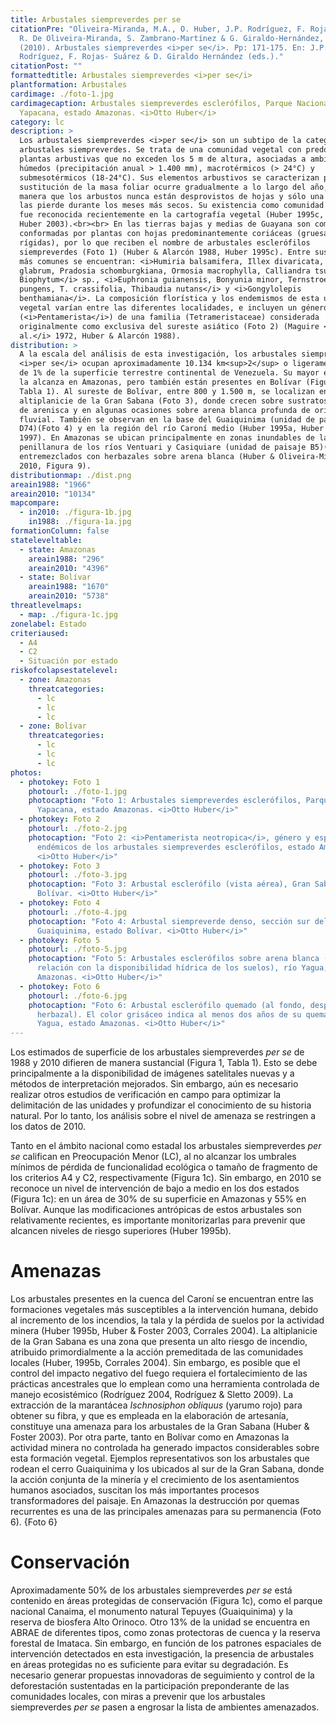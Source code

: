 ```yaml
---
title: Arbustales siempreverdes per se
citationPre: "Oliveira-Miranda, M.A., O. Huber, J.P. Rodríguez, F. Rojas-Suárez,
  R. De Oliveira-Miranda, S. Zambrano-Martínez & G. Giraldo-Hernández, (eds)
  (2010). Arbustales siempreverdes <i>per se</i>. Pp: 171-175. En: J.P.
  Rodríguez, F. Rojas- Suárez & D. Giraldo Hernández (eds.)."
citationPost: ""
formattedtitle: Arbustales siempreverdes <i>per se</i>
plantformation: Arbustales
cardimage: ./foto-1.jpg
cardimagecaption: Arbustales siempreverdes esclerófilos, Parque Nacional
  Yapacana, estado Amazonas. <i>Otto Huber</i>
category: lc
description: >
  Los arbustales siempreverdes <i>per se</i> son un subtipo de la categoría
  arbustales siempreverdes. Se trata de una comunidad vegetal con predominio de
  plantas arbustivas que no exceden los 5 m de altura, asociadas a ambientes
  húmedos (precipitación anual > 1.400 mm), macrotérmicos (> 24°C) y
  submesotérmicos (18-24°C). Sus elementos arbustivos se caracterizan porque la
  sustitución de la masa foliar ocurre gradualmente a lo largo del año, de
  manera que los arbustos nunca están desprovistos de hojas y sólo una fracción
  las pierde durante los meses más secos. Su existencia como comunidad natural
  fue reconocida recientemente en la cartografía vegetal (Huber 1995c, Riina &
  Huber 2003).<br><br> En las tierras bajas y medias de Guayana son comunidades
  conformadas por plantas con hojas predominantemente coriáceas (gruesas y
  rígidas), por lo que reciben el nombre de arbustales esclerófilos
  siempreverdes (Foto 1) (Huber & Alarcón 1988, Huber 1995c). Entre sus especies
  más comunes se encuentran: <i>Humiria balsamifera, Illex divaricata, Emmotum
  glabrum, Pradosia schomburgkiana, Ormosia macrophylla, Calliandra tsugoides,
  Biophytum</i> sp., <i>Euphronia guianensis, Bonyunia minor, Ternstroemia
  pungens, T. crassifolia, Thibaudia nutans</i> y <i>Gongylolepis
  benthamiana</i>. La composición florística y los endemismos de esta unidad
  vegetal varían entre las diferentes localidades, e incluyen un género endémico
  (<i>Pentamerista</i>) de una familia (Tetrameristaceae) considerada
  originalmente como exclusiva del sureste asiático (Foto 2) (Maguire <i>et
  al.</i> 1972, Huber & Alarcón 1988).
distribution: >
  A la escala del análisis de esta investigación, los arbustales siempreverdes
  <i>per se</i> ocupan aproximadamente 10.134 km<sup>2</sup> o ligeramente más
  de 1% de la superficie terrestre continental de Venezuela. Su mayor extensión
  la alcanza en Amazonas, pero también están presentes en Bolívar (Figura 1,
  Tabla 1). Al sureste de Bolívar, entre 800 y 1.500 m, se localizan en la
  altiplanicie de la Gran Sabana (Foto 3), donde crecen sobre sustratos rocosos
  de arenisca y en algunas ocasiones sobre arena blanca profunda de origen
  fluvial. También se observan en la base del Guaiquinima (unidad de paisaje
  D74)(Foto 4) y en la región del río Caroní medio (Huber 1995a, Huber & Riina
  1997). En Amazonas se ubican principalmente en zonas inundables de la
  penillanura de los ríos Ventuari y Casiquiare (unidad de paisaje B5)(Foto 5),
  entremezclados con herbazales sobre arena blanca (Huber & Oliveira-Miranda
  2010, Figura 9).
distributionmap: ./dist.png
areain1988: "1966"
areain2010: "10134"
mapcompare:
  - in2010: ./figura-1b.jpg
    in1988: ./figura-1a.jpg
formationColumn: false
stateleveltable:
  - state: Amazonas
    areain1988: "296"
    areain2010: "4396"
  - state: Bolívar
    areain1988: "1670"
    areain2010: "5738"
threatlevelmaps:
  - map: ./figura-1c.jpg
zonelabel: Estado
criteriaused:
  - A4
  - C2
  - Situación por estado
riskofcolapsestatelevel:
  - zone: Amazonas
    threatcategories:
      - lc
      - lc
      - lc
  - zone: Bolívar
    threatcategories:
      - lc
      - lc
      - lc
photos:
  - photokey: Foto 1
    photourl: ./foto-1.jpg
    photocaption: "Foto 1: Arbustales siempreverdes esclerófilos, Parque Nacional
      Yapacana, estado Amazonas. <i>Otto Huber</i>"
  - photokey: Foto 2
    photourl: ./foto-2.jpg
    photocaption: "Foto 2: <i>Pentamerista neotropica</i>, género y especie
      endémicos de los arbustales siempreverdes esclerófilos, estado Amazonas.
      <i>Otto Huber</i>"
  - photokey: Foto 3
    photourl: ./foto-3.jpg
    photocaption: "Foto 3: Arbustal esclerófilo (vista aérea), Gran Sabana, estado
      Bolívar. <i>Otto Huber</i>"
  - photokey: Foto 4
    photourl: ./foto-4.jpg
    photocaption: "Foto 4: Arbustal siempreverde denso, sección sur del cerro
      Guaiquinima, estado Bolívar. <i>Otto Huber</i>"
  - photokey: Foto 5
    photourl: ./foto-5.jpg
    photocaption: "Foto 5: Arbustales esclerófilos sobre arena blanca (alineados en
      relación con la disponibilidad hídrica de los suelos), río Yagua, estado
      Amazonas. <i>Otto Huber</i>"
  - photokey: Foto 6
    photourl: ./foto-6.jpg
    photocaption: "Foto 6: Arbustal esclerófilo quemado (al fondo, después del
      herbazal). El color grisáceo indica al menos dos años de su quema, caño
      Yagua, estado Amazonas. <i>Otto Huber</i>"
---
```

Los estimados de superficie de los arbustales siempreverdes *per se* de 1988 y 2010 difieren de manera sustancial (Figura 1, Tabla 1). Esto se debe principalmente a la disponibilidad de imágenes satelitales nuevas y a métodos de interpretación mejorados. Sin embargo, aún es necesario realizar otros estudios de verificación en campo para optimizar la delimitación de las unidades y profundizar el conocimiento de su historia natural. Por lo tanto, los análisis sobre el nivel de amenaza se restringen a los datos de 2010.

Tanto en el ámbito nacional como estadal los arbustales siempreverdes *per se* califican en Preocupación Menor (LC), al no alcanzar los umbrales mínimos de pérdida de funcionalidad ecológica o tamaño de fragmento de los criterios A4 y C2, respectivamente (Figura 1c). Sin embargo, en 2010 se reconoce un nivel de intervención de bajo a medio en los dos estados (Figura 1c): en un área de 30% de su superficie en Amazonas y 55% en Bolívar. Aunque las modificaciones antrópicas de estos arbustales son relativamente recientes, es importante monitorizarlas para prevenir que alcancen niveles de riesgo superiores (Huber 1995b).

# Amenazas

Los arbustales presentes en la cuenca del Caroní se encuentran entre las formaciones vegetales más susceptibles a la intervención humana, debido al incremento de los incendios, la tala y la pérdida de suelos por la actividad minera (Huber 1995b, Huber & Foster 2003, Corrales 2004). La altiplanicie de la Gran Sabana es una zona que presenta un alto riesgo de incendio, atribuido primordialmente a la acción premeditada de las comunidades locales (Huber, 1995b, Corrales 2004). Sin embargo, es posible que el control del impacto negativo del fuego requiera el fortalecimiento de las prácticas ancestrales que lo emplean como una herramienta controlada de manejo ecosistémico (Rodríguez 2004, Rodríguez & Sletto 2009). La extracción de la marantácea *Ischnosiphon obliquus* (yarumo rojo) para obtener su fibra, y que es empleada en la elaboración de artesanía, constituye una amenaza para los arbustales de la Gran Sabana (Huber & Foster 2003). Por otra parte, tanto en Bolívar como en Amazonas la actividad minera no controlada ha generado impactos considerables sobre esta formación vegetal. Ejemplos representativos son los arbustales que rodean el cerro Guaiquinima y los ubicados al sur de la Gran Sabana, donde la acción conjunta de la minería y el crecimiento de los asentamientos humanos asociados, suscitan los más importantes procesos transformadores del paisaje. En Amazonas la destrucción por quemas recurrentes es una de las principales amenazas para su permanencia (Foto 6).
{Foto 6}

# Conservación

Aproximadamente 50% de los arbustales siempreverdes *per se* está contenido en áreas protegidas de conservación (Figura 1c), como el parque nacional Canaima, el monumento natural Tepuyes (Guaiquinima) y la reserva de biosfera Alto Orinoco. Otro 13% de la unidad se encuentra en ABRAE de diferentes tipos, como zonas protectoras de cuenca y la reserva forestal de Imataca. Sin embargo, en función de los patrones espaciales de intervención detectados en esta investigación, la presencia de arbustales en áreas protegidas no es suficiente para evitar su degradación. Es necesario generar propuestas innovadoras de seguimiento y control de la deforestación sustentadas en la participación preponderante de las comunidades locales, con miras a prevenir que los arbustales siempreverdes *per se* pasen a engrosar la lista de ambientes amenazados.
